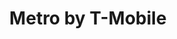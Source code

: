 ---
title: "Metro by T-Mobile"
url: /san-diego/metro-by-t-mobile-east-san-ysidro-boulevard/
shop: mobile phone
---